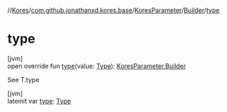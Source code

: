 //[Kores](../../../../index.md)/[com.github.jonathanxd.kores.base](../../index.md)/[KoresParameter](../index.md)/[Builder](index.md)/[type](type.md)

# type

[jvm]\
open override fun [type](type.md)(value: [Type](https://docs.oracle.com/javase/8/docs/api/java/lang/reflect/Type.html)): [KoresParameter.Builder](index.md)

See T.type

[jvm]\
lateinit var [type](type.md): [Type](https://docs.oracle.com/javase/8/docs/api/java/lang/reflect/Type.html)

